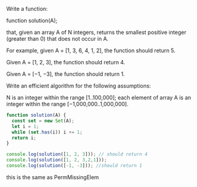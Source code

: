 Write a function:

function solution(A);

that, given an array A of N integers, returns the smallest positive integer (greater than 0) that does not occur in A.

For example, given A = [1, 3, 6, 4, 1, 2], the function should return 5.

Given A = [1, 2, 3], the function should return 4.

Given A = [−1, −3], the function should return 1.

Write an efficient algorithm for the following assumptions:

N is an integer within the range [1..100,000];
each element of array A is an integer within the range [−1,000,000..1,000,000].

```javascript
function solution(A) {
  const set = new Set(A);
  let i = 1;
  while (set.has(i)) i += 1;
  return i;
}

console.log(solution([1, 2, 3])); // should return 4
console.log(solution([1, 2, 3,2,1]));
console.log(solution([-1, -3])); //should return 1

```

this is the same as PermMissingElem